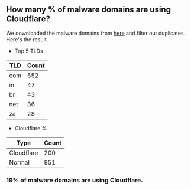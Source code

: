 ## How many % of malware domains are using Cloudflare?


We downloaded the malware domains from [here](https://urlhaus.abuse.ch) and filter out duplicates.
Here's the result.


[//]: # (start replacement)


- Top 5 TLDs

| TLD | Count |
| --- | --- |
| com | 552 |
| in | 47 |
| br | 43 |
| net | 36 |
| za | 28 |


- Cloudflare %

| Type | Count |
| --- | --- |
| Cloudflare | 200 |
| Normal | 851 |


### 19% of malware domains are using Cloudflare.